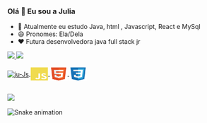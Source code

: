 ### Olá 👋 Eu sou a Julia

- 🌱 Atualmente eu estudo Java, html , Javascript, React e MySql
- 😄 Pronomes: Ela/Dela
- ❤️ Futura desenvolvedora java full stack jr

 <div>
  <a href="https://github.com/juliaMoonCrystal">
  <img height="180em" src="https://github-readme-stats.vercel.app/api?username=juliaMoonCrystal&show_icons=true&theme=dark&include_all_commits=true&count_private=true"/>
  <img height="180em" src="https://github-readme-stats.vercel.app/api/top-langs/?username=juliaMoonCrystal&layout=compact&langs_count=7&theme=dark"/>
</div>
<div style="display: inline_block"><br>
  <img align="center" alt="ju-Js" height="30" width="40" src="https://img.shields.io/badge/Java-ED8B00?style=for-the-badge&logo=java&logoColor=white">
  <img align="center" alt="ju-Js" height="30" width="40" src="https://raw.githubusercontent.com/devicons/devicon/master/icons/javascript/javascript-plain.svg">
  <img align="center" alt="ju-HTML" height="30" width="40" src="https://raw.githubusercontent.com/devicons/devicon/master/icons/html5/html5-original.svg">
  <img align="center" alt="ju-CSS" height="30" width="40" src="https://raw.githubusercontent.com/devicons/devicon/master/icons/css3/css3-original.svg">
</div>
 
   ##
 
<div> 
 <!-- <a href = ""><img src="https://img.shields.io/badge/-Gmail-%23333?style=for-the-badge&logo=gmail&logoColor=white" target="_blank"></a>-->
  <a href="https://www.linkedin.com/in/julia-farias-da-rocha-bb5703180/" target="_blank"><img src="https://img.shields.io/badge/-LinkedIn-%230077B5?style=for-the-badge&logo=linkedin&logoColor=white" target="_blank"></a> 
 
 ![Snake animation](https://github.com/JuliaMoonCrystal/JuliaMoonCrystal/blob/output/github-contribution-grid-snake.svg)
 
</div>

